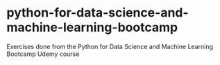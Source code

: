# python-for-data-science-and-machine-learning-bootcamp
Exercises done from the Python for Data Science and Machine Learning Bootcamp Udemy course

